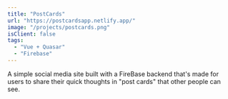 ```yaml
---
title: "PostCards"
url: "https://postcardsapp.netlify.app/"
image: "/projects/postcards.png"
isClient: false
tags:
  - "Vue + Quasar"
  - "Firebase"
---
```


A simple social media site built with a FireBase backend that\'s made for users to share their quick thoughts in "post cards" that other people can see.
